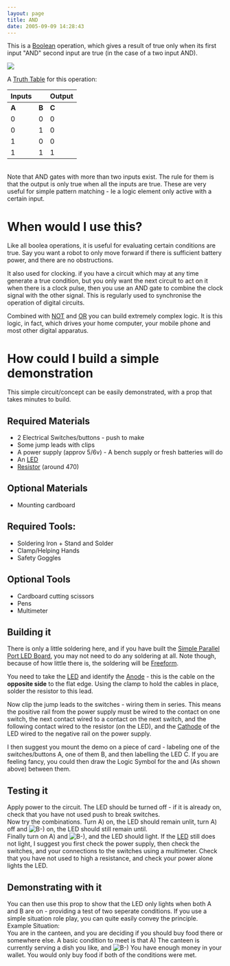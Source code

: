 ```yaml
---
layout: page
title: AND
date: 2005-09-09 14:28:43
---
```

<p>This is a <a class="wiki" href="/wiki/boolean.html" title="Boolean">Boolean</a> operation, which gives a result of true only when its first input "AND" second input are true (in the case of a two input AND).
</p>
<p><img class="img-responsive" src="image120"/>
</p>
<p>A <a class="wiki" href="/wiki/truth_table.html" title="Truth Table">Truth Table</a> for this operation:
</p>
<table class="normal" id="fancytable_1"> <thead> <tr> <th>Inputs</th> <th></th> <th>Output</th> </tr> </thead> <tbody> <tr> <td class="odd"><strong>A</strong></td> <td class="odd"><strong>B</strong></td> <td class="odd"><strong>C</strong></td> </tr> <tr> <td class="even">0</td> <td class="even">0</td> <td class="even">0</td> </tr> <tr> <td class="odd">0</td> <td class="odd">1</td> <td class="odd">0</td> </tr> <tr> <td class="even">1</td> <td class="even">0</td> <td class="even">0</td> </tr> <tr> <td class="odd">1</td> <td class="odd">1</td> <td class="odd">1</td> </tr> </tbody> </table>
<p>
<br/>Note that AND gates with more than two inputs exist.  The rule for them is that the output is only true when all the inputs are true.  These are very useful for simple pattern matching - Ie a logic element only active with a certain input.
</p>
<h1  id="When_would_I_use_this_">When would I use this?</h1>
<p>Like all boolea operations, it is useful for evaluating certain conditions are true. Say you want a robot to only move forward if there is sufficient battery power, and there are no obstructions.
</p>
<p>It also used for clocking. if you have a circuit which may at any time generate a true condition, but you only want the next circuit to act on it when there is a clock pulse, then you use an AND gate to combine the clock signal with the other signal. This is regularly used to synchronise the operation of digital circuits.
</p>
<p>Combined with <a class="wiki" href="/wiki/not.html" title="NOT">NOT</a> and <a class="wiki" href="/wiki/or.html" title="OR">OR</a> you can build extremely complex logic. It is this logic, in fact, which drives your home computer, your mobile phone and most other digital apparatus.
</p>
<p>
</p>
<h1  id="How_could_I_build_a_simple_demonstration">How could I build a simple demonstration</h1>
<p>This simple circuit/concept can be easily demonstrated, with a prop that takes minutes to build.
</p>
<h2  id="Required_Materials">Required Materials</h2>
<ul><li>2 Electrical Switches/buttons - push to make
</li><li>Some jump leads with clips
</li><li>A power supply (approv 5/6v) - A bench supply or fresh batteries will do
</li><li>An <a class="wiki" href="/wiki/led.html" title="Light Emitting Diode">LED</a>
</li><li><a class="wiki" href="/wiki/resistor.html" title="Resistor">Resistor</a> (around 470)
</li></ul><h2  id="Optional_Materials">Optional Materials</h2>
<ul><li>Mounting cardboard
</li></ul><p>
</p>
<h2  id="Required_Tools:">Required  Tools:</h2>
<ul><li>Soldering Iron + Stand and Solder
</li><li>Clamp/Helping Hands
</li><li>Safety Goggles
</li></ul><p>
</p>
<h2  id="Optional_Tools">Optional Tools</h2>
<ul><li>Cardboard cutting scissors
</li><li>Pens
</li><li>Multimeter
</li></ul><p>
</p>
<h2  id="Building_it">Building it</h2>
<p>There is only a little soldering here, and if you have built the <a class="wiki" href="/wiki/simple_parallel_port_led_board.html" title="How to attach and program an LED to the parallel port on a PC">Simple Parallel Port LED Board</a>, you may not need to do any soldering at all. Note though, because of how little there is, the soldering will be <a class="wiki" href="/wiki/freeform.html" title="FreeForm">Freeform</a>.
</p>
<p>You need to take the <a class="wiki" href="/wiki/led.html" title="Light Emitting Diode">LED</a> and identify the <a class="wiki" href="/wiki/anode.html" title="The positive electrode">Anode</a> - this is the cable on the <strong>opposite side</strong> to the flat edge. Using the clamp to hold the cables in place, solder the resistor to this lead.
</p>
<p>Now clip the jump leads to the switches - wiring them in series. This means the positive rail from the power supply must be wired to the contact on one switch, the next contact wired to a contact on the next switch, and the following contact wired to the resistor (on the LED), and the <a class="wiki" href="/wiki/cathode.html" title="The Negative Electrode">Cathode</a> of the LED wired to the negative rail on the power supply.

I then suggest you mount the demo on a piece of card - labeling one of the switches/buttons A, one of them B, and then labelling the LED C. If you are feeling fancy, you could then draw the Logic Symbol for the and (As shown above) between them.

<h2  id="Testing_it">Testing it</h2>
<p>Apply power to the circuit. The LED should be turned off - if it is already on, check that you have not used push to break switches.
<br/>Now try the combinations. Turn A) on, the LED should remain unlit, turn A) off and <img alt="B-)" class="img-responsive" src="img/smiles/icon_cool.gif" title="cool"/> on, the LED should still remain until.
<br/>Finally turn on A) and <img alt="B-)" class="img-responsive" src="img/smiles/icon_cool.gif" title="cool"/>, and the LED should light. If the <a class="wiki" href="/wiki/led.html" title="Light Emitting Diode">LED</a> still does not light, I suggest you first check the power supply, then check the switches, and your connections to the switches using a multimeter. Check that you have not used to high a resistance, and check your power alone lights the LED.
</p>
<h2  id="Demonstrating_with_it">Demonstrating with it</h2>
<p>You can then use this prop to show that the LED only lights when both A and B are on - providing a test of two seperate conditions. If you use a simple situation role play, you can quite easily convey the principle.
<br/>Example Situation:
<br/>You are in the canteen, and you are deciding if you should buy food there or somewhere else. A basic condition to meet is that A) The canteen is currently serving a dish you like, and <img alt="B-)" class="img-responsive" src="img/smiles/icon_cool.gif" title="cool"/> You have enough money in your wallet. You would only buy food if both of the conditions were met.
</p>

